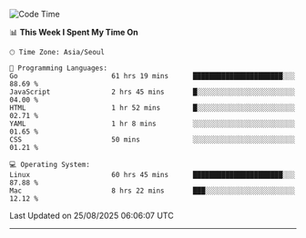 <!---
[![JS's LinkedIn](https://img.shields.io/badge/LinkedIn-blue?style=for-the-badge&logo=linkedin)](https://www.linkedin.com/in/jaeseung-lee-5a2a32139/) 
[![JS's Notion](https://img.shields.io/badge/Notion-black?style=for-the-badge&logo=notion)](https://bit.ly/ljswiki1) <br><br>
-->
<!-- ![JS's GitHub stats](https://github-readme-stats-lemon-five.vercel.app/api?username=tkxkd0159&hide=contribs,prs,stars,issues&show_icons=true&theme=react&include_all_commits=true)   -->
<!-- ![Top Langs](https://github-readme-stats-lemon-five.vercel.app/api/top-langs/?username=tkxkd0159&layout=compact&hide=jupyter%20notebook,scss,html,css&langs_count=10)  -->


<!--START_SECTION:waka-->
![Code Time](http://img.shields.io/badge/Code%20Time-4%2C304%20hrs%205%20mins-blue)

📊 **This Week I Spent My Time On** 

```text
🕑︎ Time Zone: Asia/Seoul

💬 Programming Languages: 
Go                       61 hrs 19 mins      ██████████████████████░░░   88.69 % 
JavaScript               2 hrs 45 mins       █░░░░░░░░░░░░░░░░░░░░░░░░   04.00 % 
HTML                     1 hr 52 mins        █░░░░░░░░░░░░░░░░░░░░░░░░   02.71 % 
YAML                     1 hr 8 mins         ░░░░░░░░░░░░░░░░░░░░░░░░░   01.65 % 
CSS                      50 mins             ░░░░░░░░░░░░░░░░░░░░░░░░░   01.21 % 

💻 Operating System: 
Linux                    60 hrs 45 mins      ██████████████████████░░░   87.88 % 
Mac                      8 hrs 22 mins       ███░░░░░░░░░░░░░░░░░░░░░░   12.12 % 
```


 Last Updated on 25/08/2025 06:06:07 UTC
<!--END_SECTION:waka-->

---
<!---
<a href="https://github.com/tkxkd0159/books">
  <img align="center" src="https://github-readme-stats-lemon-five.vercel.app/api/pin/?username=tkxkd0159&repo=books&theme=react" />
</a>
-->

<!---
- 🔭 I’m currently working on ...
- 🌱 I’m currently learning blockchain and distributed network
- 👯 I’m looking to collaborate on ...
- 🤔 I’m looking for help with ...
- 💬 Ask me about ...
- 📫 How to reach me: ...
- 😄 Pronouns: ...
- ⚡ Fun fact: ...
-->
